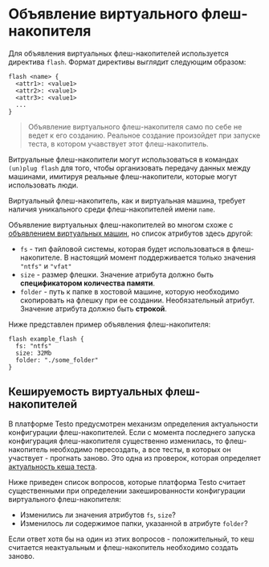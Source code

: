 # Объявление виртуального флеш-накопителя

Для объявления виртуальных флеш-накопителей используется директива
`flash`. Формат директивы выглядит следующим образом:

```text
flash <name> {
  <attr1>: <value1>
  <attr2>: <value1>
  <attr3>: <value1>
  ...
}
```

> Объявление виртуального флеш-накопителя само по себе не ведет к его
> созданию. Реальное создание произойдет при запуске теста, в котором
> учавствует этот флеш-накопитель.

Витруальные флеш-накопители могут использоваться в командах
`(un)plug flash` для того, чтобы организовать передачу данных между
машинами, имитируя реальные флеш-накопители, которые могут использовать
люди.

Виртуальный флеш-накопитель, как и виртуальная машина, требует наличия
уникального среди флеш-накопителей имени `name`.

Объявление виртуальных флеш-накопителей во многом схоже с
[объявлением виртуальных машин](machine),
но список атрибутов здесь другой:

- `fs` - тип файловой системы, которая будет использоваться в
  флеш-накопителе. В настоящий момент поддерживается только значения
  `"ntfs"` и `"vfat"`
- `size` - размер флешки. Значение атрибута должно быть
  **спецификатором количества памяти**.
- `folder` - путь к папке в хостовой машине, которую необходимо
  скопировать на флешку при ее создании. Необязательный атрибут.
  Значение атрибута должно быть **строкой**.

Ниже представлен пример объявления флеш-накопителя:

```testo
flash example_flash {
  fs: "ntfs"
  size: 32Mb
  folder: "./some_folder"
}
```

## Кешируемость виртуальных флеш-накопителей

В платформе Testo предусмотрен механизм определения актуальности
конфигурации флеш-накопителей. Если с момента последнего запуска
конфигурация флеш-накопителя существенно изменилась, то флеш-накопитель
необходимо пересоздать, а все тесты, в которых он участвует - прогнать
заново. Это одна из проверок, которая определяет
[актуальность кеша теста](test#проверка-кеша).

Ниже приведен список вопросов, которые платформа Testo считает
существенными при определении закешированности конфигурации виртуального
флеш-накопителя:

- Изменились ли значения атрибутов `fs`, `size`?
- Изменилось ли содержимое папки, указанной в атрибуте `folder`?

Если ответ хотя бы на один из этих вопросов - положительный, то кеш
считается неактуальным и флеш-накопитель необходимо создать заново.
